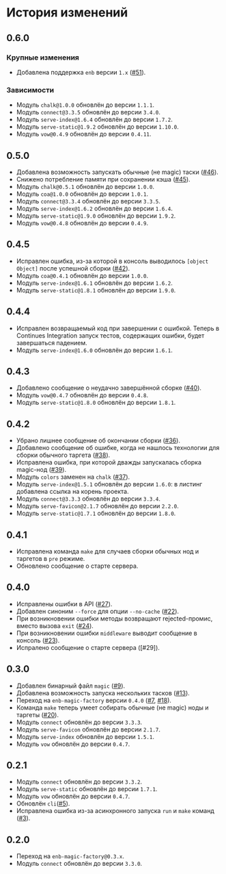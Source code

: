 История изменений
=================

0.6.0
-----

### Крупные изменения

* Добавлена поддержка `enb` версии `1.x` ([#51]).

### Зависимости

* Модуль `chalk@1.0.0` обновлён до версии `1.1.1`.
* Модуль `connect@3.3.5` обновлён до версии `3.4.0`.
* Модуль `serve-index@1.6.4` обновлён до версии `1.7.2`.
* Модуль `serve-static@1.9.2` обновлён до версии `1.10.0`.
* Модуль `vow@0.4.9` обновлён до версии `0.4.11`.

0.5.0
-----

* Добавлена возможность запускать обычные (не magic) таски ([#46]).
* Снижено потребление памяти при сохранении кэша ([#45]).
* Модуль `chalk@0.5.1` обновлён до версии `1.0.0`.
* Модуль `coa@1.0.0` обновлён до версии `1.0.1`.
* Модуль `connect@3.3.4` обновлён до версии `3.3.5`.
* Модуль `serve-index@1.6.2` обновлён до версии `1.6.4`.
* Модуль `serve-static@1.9.0` обновлён до версии `1.9.2`.
* Модуль `vow@0.4.8` обновлён до версии `0.4.9`.

0.4.5
-----

* Исправлен ошибка, из-за которой в консоль выводилось `[object Object]` после успешной сборки ([#42]).
* Модуль `coa@0.4.1` обновлён до версии `1.0.0`.
* Модуль `serve-index@1.6.1` обновлён до версии `1.6.2`.
* Модуль `serve-static@1.8.1` обновлён до версии `1.9.0`.

0.4.4
-----

* Исправлен возвращаемый код при завершении с ошибкой. Теперь в Continues Integration запуск тестов, содержащих ошибки, будет завершаться падением.
* Модуль `serve-index@1.6.0` обновлён до версии `1.6.1`.

0.4.3
-----

* Добавлено сообщение о неудачно завершённой сборке ([#40]).
* Модуль `vow@0.4.7` обновлён до версии `0.4.8`.
* Модуль `serve-static@1.8.0` обновлён до версии `1.8.1`.

0.4.2
-----

* Убрано лишнее сообщение об окончании сборки ([#36]).
* Добавлено сообщение об ошибке, когда не нашлось технологии для сборки обычного таргета ([#38]).
* Исправлена ошибка, при которой дважды запускалась сборка magic-нод ([#39]).
* Модуль `colors` заменен на `chalk` ([#37]).
* Модуль `serve-index@1.5.1` обновлён до версии `1.6.0`: в листинг добавлена ссылка на корень проекта.
* Модуль `connect@3.3.3` обновлён до версии `3.3.4`.
* Модуль `serve-favicon@2.1.7` обновлён до версии `2.2.0`.
* Модуль `serve-static@1.7.1` обновлён до версии `1.8.0`.

0.4.1
-----

* Исправлена команда `make` для случаев сборки обычных нод и таргетов в `pre` режиме.
* Обновлено сообщение о старте сервера.

0.4.0
-----

* Исправлены ошибки в API ([#27]).
* Добавлен синоним `--force` для опции `--no-cache` ([#22]).
* При возникновении ошибки методы возвращают rejected-промис, вместо вызова `exit` ([#24]).
* При возникновении ошибки `middleware` выводит сообщение в консоль ([#23]).
* Испралено сообщение о старте сервера ([#29]).

0.3.0
-----

* Добавлен бинарный файл `magic` ([#9]).
* Добавлена возможность запуска нескольких тасков ([#13]).
* Переход на `enb-magic-factory` версии `0.4.0` ([#7], [#18]).
* Команда `make` теперь умеет собирать обычные (не magic) ноды и таргеты ([#20]).
* Модуль `connect` обновлён до версии `3.3.3`.
* Модуль `serve-favicon` обновлён до версии `2.1.7`.
* Модуль `serve-index` обновлён до версии `1.5.1`.
* Модуль `vow` обновлён до версии `0.4.7`.

0.2.1
-----

* Модуль `connect` обновлён до версии `3.3.2`.
* Модуль `serve-static` обновлён до версии `1.7.1`.
* Модуль `vow` обновлён до версии `0.4.7`.
* Обновлён `cli`([#5]).
* Исправлена ошибка из-за асинхронного запуска `run` и `make` команд ([#3]).


0.2.0
-----

* Переход на `enb-magic-factory@0.3.x`.
* Модуль `connect` обновлён до версии `3.3.0`.

[#51]: https://github.com/enb-bem/enb-magic-platform/pull/51
[#46]: https://github.com/enb-bem/enb-magic-platform/issues/46
[#45]: https://github.com/enb-bem/enb-magic-platform/issues/45
[#42]: https://github.com/enb-bem/enb-magic-platform/issues/42
[#40]: https://github.com/enb-bem/enb-magic-platform/issues/40
[#39]: https://github.com/enb-bem/enb-magic-platform/issues/39
[#38]: https://github.com/enb-bem/enb-magic-platform/issues/38
[#37]: https://github.com/enb-bem/enb-magic-platform/issues/37
[#36]: https://github.com/enb-bem/enb-magic-platform/issues/36
[#27]: https://github.com/enb-bem/enb-magic-platform/issues/27
[#24]: https://github.com/enb-bem/enb-magic-platform/issues/24
[#23]: https://github.com/enb-bem/enb-magic-platform/issues/23
[#22]: https://github.com/enb-bem/enb-magic-platform/issues/22
[#20]: https://github.com/enb-bem/enb-magic-platform/issues/20
[#18]: https://github.com/enb-bem/enb-magic-platform/issues/18
[#13]: https://github.com/enb-bem/enb-magic-platform/issues/13
[#9]: https://github.com/enb-bem/enb-magic-platform/issues/9
[#7]: https://github.com/enb-bem/enb-magic-platform/issues/7
[#5]: https://github.com/enb-bem/enb-magic-platform/issues/5
[#3]: https://github.com/enb-bem/enb-magic-platform/issues/3
